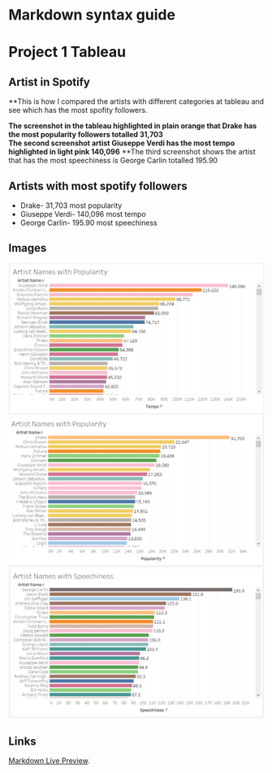 # Markdown syntax guide


# Project 1 Tableau

## Artist in Spotify

**This is how I compared the artists with different categories at tableau and see which has the most spofity followers. 

**The screenshot in the tableau highlighted in plain orange that Drake has the most popularity followers totalled 31,703**  
__The second screenshot artist Giuseppe Verdi has the most tempo highlighted in light pink 140,096__
**The third screenshot shows the artist that has the most speechiness is George Carlin totalled 195.90 

## Artists with most spotify followers
- Drake- 31,703 most popularity
- Giuseppe Verdi- 140,096 most tempo
- George Carlin- 195.90 most speechiness

## Images

![Screenshot of Tableau](Tableau_png.png)
![Screenshot of Tableau](Screenshot_png_popularity.png)
![Screenshot of Tableau](Screenshot_speechiness.png)

## Links

[Markdown Live Preview](https://github.com/AK232-afk/github-pages/edit/main/README.md).



